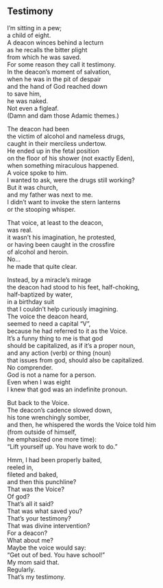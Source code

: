 Testimony  
---------  

I’m sitting in a pew;  
a child of eight.  
A deacon winces behind a lecturn  
as he recalls the bitter plight  
from which he was saved.  
For some reason they call it testimony.  
In the deacon’s moment of salvation,  
when he was in the pit of despair  
and the hand of God reached down  
to save him,  
he was naked.  
Not even a figleaf.  
(Damn and dam those Adamic themes.)  

The deacon had been  
the victim of alcohol and nameless drugs,  
caught in their merciless undertow.  
He ended up in the fetal position  
on the floor of his shower (not exactly Eden),  
when something miraculous happened.  
A voice spoke to him.  
I wanted to ask, were the drugs still working?  
But it was church,  
and my father was next to me.  
I didn’t want to invoke the stern lanterns  
or the stooping whisper.  

That voice, at least to the deacon,  
was real.  
it wasn’t his imagination, he protested,  
or having been caught in the crossfire  
of alcohol and heroin.  
No…  
he made that quite clear.  

Instead, by a miracle’s mirage  
the deacon had stood to his feet, half-choking,  
half-baptized by water,  
in a birthday suit  
that I couldn’t help curiously imagining.  
The voice the deacon heard,  
seemed to need a capital “V”,  
because he had referred to it as the Voice.  
It’s a funny thing to me is that god  
should be capitalized, as if it’s a proper noun,  
and any action (verb) or thing (noun)  
that issues from god, should also be capitalized.  
No comprender.  
God is not a name for a person.  
Even when I was eight  
I knew that god was an indefinite pronoun.  

But back to the Voice.  
The deacon’s cadence slowed down,  
his tone wrenchingly somber,  
and then, he whispered the words the Voice told him  
(from outside of himself,  
he emphasized one more time):  
“Lift yourself up. You have work to do.”  

Hmm, I had been properly baited,  
reeled in,  
fileted and baked,  
and then this punchline?  
That was the Voice?  
Of god?  
That’s all it said?  
That was what saved you?  
That’s your testimony?  
That was divine intervention?  
For a deacon?  
What about me?  
Maybe the voice would say:  
“Get out of bed. You have school!”  
My mom said that.  
Regularly.  
That’s my testimony.  